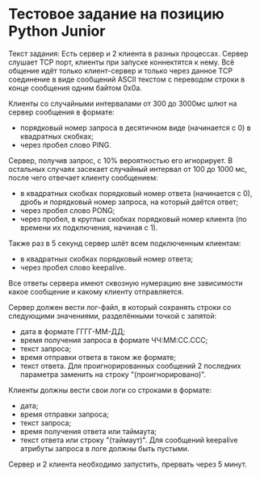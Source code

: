 # Тестовое задание на позицию Python Junior
Текст задания:
Есть сервер и 2 клиента в разных процессах. Сервер слушает TCP порт, клиенты при запуске коннектятся к нему. Всё общение идёт только клиент-сервер и только через данное TCP соединение в виде сообщений ASCII текстом с переводом строки в конце сообщения одним байтом 0x0a.

Клиенты со случайными интервалами от 300 до 3000мс шлют на сервер сообщения в формате:
- порядковый номер запроса в десятичном виде (начинается с 0) в квадратных скобках;
- через пробел слово PING.

Сервер, получив запрос, с 10% вероятностью его игнорирует. В остальных случаях засекает случайный интервал от 100 до 1000 мс, после чего отвечает клиенту сообщением:
- в квадратных скобках порядковый номер ответа (начинается с 0), дробь и порядковый номер запроса, на который даётся ответ;
- через пробел слово PONG;
- через пробел, в круглых скобках порядковый номер клиента (по времени их подключения, начиная с 1).

Также раз в 5 секунд сервер шлёт всем подключенным клиентам:
- в квадратных скобках порядковый номер ответа;
- через пробел слово keepalive.

Все ответы сервера имеют сквозную нумерацию вне зависимости какое сообщение и какому клиенту отправляется.

Сервер должен вести лог-файл, в который сохранять строки со следующими значениями, разделёнными точкой с запятой:
- дата в формате ГГГГ-ММ-ДД;
- время получения запроса в формате ЧЧ:ММ:СС.ССС;
- текст запроса;
- время отправки ответа в таком же формате;
- текст ответа.
Для проигнорированных сообщений 2 последних параметра заменить на строку "(проигнорировано)".

Клиенты должны вести свои логи со строками в формате:
- дата;
- время отправки запроса;
- текст запроса;
- время получения ответа или таймаута;
- текст ответа или строку "(таймаут)".
Для сообщений keepalive атрибуты запроса в логе должны быть пустыми.

Сервер и 2 клиента необходимо запустить, прервать через 5 минут.
